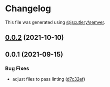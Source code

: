 # Changelog

This file was generated using [@jscutlery/semver](https://github.com/jscutlery/semver).

## [0.0.2](https://github.com/platyplus/platydev/compare/util-pulumi@0.0.1...util-pulumi@0.0.2) (2021-10-10)



## 0.0.1 (2021-09-15)


### Bug Fixes

* adjust files to pass linting ([d7c32ef](https://github.com/platyplus/platydev/commit/d7c32ef7596a207a78fab24f3f67604447286c3a))
